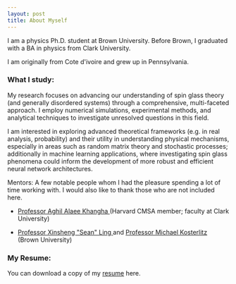 ```yaml
---
layout: post
title: About Myself
---
```

I am a physics Ph.D. student at Brown University. Before Brown, I graduated with a BA in physics from Clark University. 

I am originally from Cote d'ivoire and grew up in Pennsylvania.  

### What I study:
My research focuses on advancing our understanding of spin glass theory (and generally disordered systems) through a comprehensive, multi-faceted approach. I employ numerical simulations, experimental methods, and analytical techniques to investigate unresolved questions in this field. 

I am interested in exploring advanced theoretical frameworks (e.g. in real analysis, probability) and their utility in understanding physical mechanisms, especially in areas such as random matrix theory and stochastic processes; additionally in machine learning applications, where investigating spin glass phenomena could inform the development of more robust and efficient neural network architectures.

Mentors:
A few notable people whom I had the pleasure spending a lot of time working with. I would also like to thank those who are not included here.

* <a href=" https://scholar.harvard.edu/aalaee"> Professor Aghil Alaee Khangha </a> (Harvard CMSA member; faculty at Clark University)

* <a href=" https://vivo.brown.edu/display/xling"> Professor Xinsheng "Sean" Ling </a> and <a href=" https://www.nobelprize.org/prizes/physics/2016/kosterlitz/facts/"> Professor Michael Kosterlitz </a> (Brown University)




### My Resume:
You can download a copy of my <a href="./Resume_2024.pdf"> resume</a> here.
